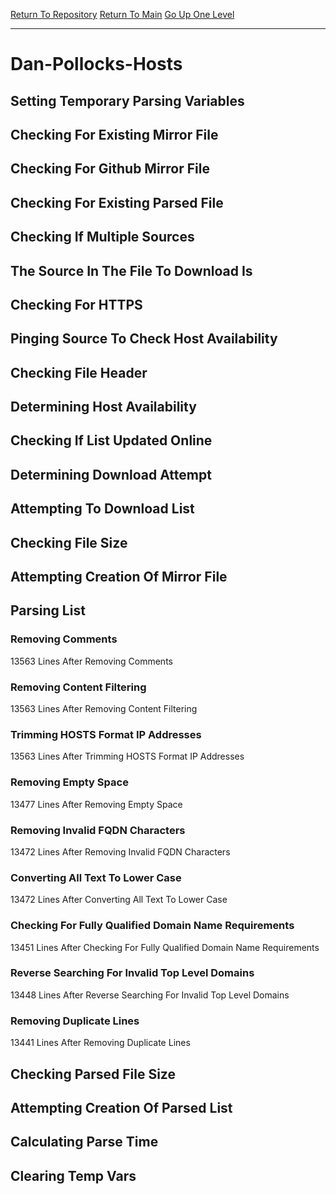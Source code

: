 [Return To Repository](https://github.com/deathbybandaid/piholeparser/)
[Return To Main](https://github.com/deathbybandaid/piholeparser/blob/master/RecentRunLogs/Mainlog.md)
[Go Up One Level](https://github.com/deathbybandaid/piholeparser/blob/master/RecentRunLogs/TopLevelScripts/30-Processing-External-Blacklists.md)
____________________________________
# Dan-Pollocks-Hosts
## Setting Temporary Parsing Variables
## Checking For Existing Mirror File
## Checking For Github Mirror File
## Checking For Existing Parsed File
## Checking If Multiple Sources
## The Source In The File To Download Is
## Checking For HTTPS
## Pinging Source To Check Host Availability
## Checking File Header
## Determining Host Availability
## Checking If List Updated Online
## Determining Download Attempt
## Attempting To Download List
## Checking File Size
## Attempting Creation Of Mirror File
## Parsing List
### Removing Comments
13563 Lines After Removing Comments
### Removing Content Filtering
13563 Lines After Removing Content Filtering
### Trimming HOSTS Format IP Addresses
13563 Lines After Trimming HOSTS Format IP Addresses
### Removing Empty Space
13477 Lines After Removing Empty Space
### Removing Invalid FQDN Characters
13472 Lines After Removing Invalid FQDN Characters
### Converting All Text To Lower Case
13472 Lines After Converting All Text To Lower Case
### Checking For Fully Qualified Domain Name Requirements
13451 Lines After Checking For Fully Qualified Domain Name Requirements
### Reverse Searching For Invalid Top Level Domains
13448 Lines After Reverse Searching For Invalid Top Level Domains
### Removing Duplicate Lines
13441 Lines After Removing Duplicate Lines
## Checking Parsed File Size
## Attempting Creation Of Parsed List
## Calculating Parse Time
## Clearing Temp Vars
